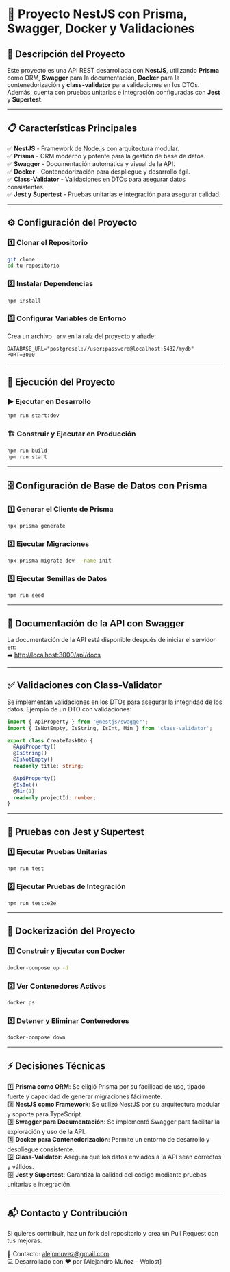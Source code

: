 # 🚀 Proyecto NestJS con Prisma, Swagger, Docker y Validaciones

## 📌 Descripción del Proyecto
Este proyecto es una API REST desarrollada con **NestJS**, utilizando **Prisma** como ORM, **Swagger** para la documentación, **Docker** para la contenedorización y **class-validator** para validaciones en los DTOs. Además, cuenta con pruebas unitarias e integración configuradas con **Jest** y **Supertest**.

---

## 📋 Características Principales
✅ **NestJS** - Framework de Node.js con arquitectura modular.  
✅ **Prisma** - ORM moderno y potente para la gestión de base de datos.  
✅ **Swagger** - Documentación automática y visual de la API.  
✅ **Docker** - Contenedorización para despliegue y desarrollo ágil.  
✅ **Class-Validator** - Validaciones en DTOs para asegurar datos consistentes.  
✅ **Jest y Supertest** - Pruebas unitarias e integración para asegurar calidad.  

---

## ⚙️ Configuración del Proyecto

### 1️⃣ **Clonar el Repositorio**
```bash
git clone 
cd tu-repositorio
```

### 2️⃣ **Instalar Dependencias**
```bash
npm install
```

### 3️⃣ **Configurar Variables de Entorno**
Crea un archivo `.env` en la raíz del proyecto y añade:
```env
DATABASE_URL="postgresql://user:password@localhost:5432/mydb"
PORT=3000
```

---

## 🔧 **Ejecución del Proyecto**

### ▶️ **Ejecutar en Desarrollo**
```bash
npm run start:dev
```

### 🏗 **Construir y Ejecutar en Producción**
```bash
npm run build
npm run start
```

---

## 🗄 **Configuración de Base de Datos con Prisma**

### 1️⃣ **Generar el Cliente de Prisma**
```bash
npx prisma generate
```

### 2️⃣ **Ejecutar Migraciones**
```bash
npx prisma migrate dev --name init
```

### 3️⃣ **Ejecutar Semillas de Datos**
```bash
npm run seed
```

---

## 📑 **Documentación de la API con Swagger**
La documentación de la API está disponible después de iniciar el servidor en:  
➡️ [http://localhost:3000/api/docs](http://localhost:3000/api/docs)

---

## ✅ **Validaciones con Class-Validator**
Se implementan validaciones en los DTOs para asegurar la integridad de los datos.
Ejemplo de un DTO con validaciones:
```typescript
import { ApiProperty } from '@nestjs/swagger';
import { IsNotEmpty, IsString, IsInt, Min } from 'class-validator';

export class CreateTaskDto {
  @ApiProperty()
  @IsString()
  @IsNotEmpty()
  readonly title: string;

  @ApiProperty()
  @IsInt()
  @Min(1)
  readonly projectId: number;
}
```

---

## 🔬 **Pruebas con Jest y Supertest**

### 1️⃣ **Ejecutar Pruebas Unitarias**
```bash
npm run test
```

### 2️⃣ **Ejecutar Pruebas de Integración**
```bash
npm run test:e2e
```

---

## 🐳 **Dockerización del Proyecto**

### 1️⃣ **Construir y Ejecutar con Docker**
```bash
docker-compose up -d
```

### 2️⃣ **Ver Contenedores Activos**
```bash
docker ps
```

### 3️⃣ **Detener y Eliminar Contenedores**
```bash
docker-compose down
```

---

## ⚡ **Decisiones Técnicas**

1️⃣ **Prisma como ORM**: Se eligió Prisma por su facilidad de uso, tipado fuerte y capacidad de generar migraciones fácilmente.  
2️⃣ **NestJS como Framework**: Se utilizó NestJS por su arquitectura modular y soporte para TypeScript.  
3️⃣ **Swagger para Documentación**: Se implementó Swagger para facilitar la exploración y uso de la API.  
4️⃣ **Docker para Contenedorización**: Permite un entorno de desarrollo y despliegue consistente.  
5️⃣ **Class-Validator**: Asegura que los datos enviados a la API sean correctos y válidos.  
6️⃣ **Jest y Supertest**: Garantiza la calidad del código mediante pruebas unitarias e integración.  

---

## 📬 **Contacto y Contribución**
Si quieres contribuir, haz un fork del repositorio y crea un Pull Request con tus mejoras.  

📧 Contacto: [alejomuvez@gmail.com](mailto:alejomuvez@gmail.com)  
💻 Desarrollado con ❤️ por [Alejandro Muñoz - Wolost]  

